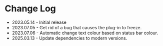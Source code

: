 # Change Log
- 2023.05.14 - Initial release
- 2023.07.05 - Get rid of a bug that causes the plug-in to freeze.
- 2023.07.06 - Automatic change text colour based on status bar colour.
- 2025.03.13 - Update dependencies to modern versions.
